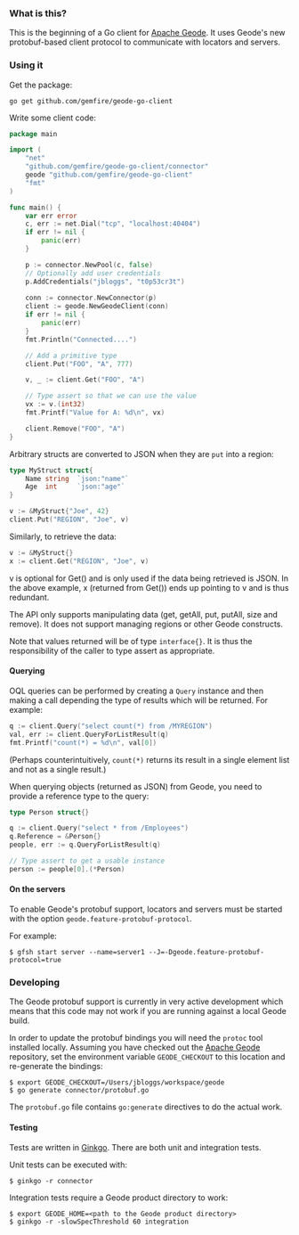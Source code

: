 ### What is this?

This is the beginning of a Go client for [Apache Geode](http://github.com/apache/geode).
It uses Geode's new protobuf-based client protocol to communicate with locators and servers.

### Using it

Get the package:

    go get github.com/gemfire/geode-go-client

Write some client code:

```go
package main

import (
    "net"
    "github.com/gemfire/geode-go-client/connector"
    geode "github.com/gemfire/geode-go-client"
    "fmt"
)

func main() {
    var err error
    c, err := net.Dial("tcp", "localhost:40404")
    if err != nil {
        panic(err)
    }

    p := connector.NewPool(c, false)
    // Optionally add user credentials
    p.AddCredentials("jbloggs", "t0p53cr3t")
    
    conn := connector.NewConnector(p)
    client := geode.NewGeodeClient(conn)
    if err != nil {
        panic(err)
    }
    fmt.Println("Connected....")

    // Add a primitive type
    client.Put("FOO", "A", 777)

    v, _ := client.Get("FOO", "A")

    // Type assert so that we can use the value
    vx := v.(int32)
    fmt.Printf("Value for A: %d\n", vx)

    client.Remove("FOO", "A")
}
```

Arbitrary structs are converted to JSON when they are `put` into a region:

```go
type MyStruct struct{
    Name string  `json:"name"`
    Age  int     `json:"age"`
}

v := &MyStruct{"Joe", 42}
client.Put("REGION", "Joe", v)
```

Similarly, to retrieve the data:

```go
v := &MyStruct{}
x := client.Get("REGION", "Joe", v)
```

v is optional for Get() and is only used if the data being retrieved is JSON. In the
above example, x (returned from Get()) ends up pointing to v and is thus redundant.

The API only supports manipulating data (get, getAll, put, putAll, size and remove).
It does not support managing regions or other Geode constructs.

Note that values returned will be of type `interface{}`. It is thus the responsibility
of the caller to type assert as appropriate.

#### Querying

OQL queries can be performed by creating a `Query` instance and then making a  call depending
the type of results which will be returned. For example:

```go
q := client.Query("select count(*) from /MYREGION")
val, err := client.QueryForListResult(q)
fmt.Printf("count(*) = %d\n", val[0])
```
(Perhaps counterintuitively, `count(*)` returns its result in a single element list and not as
a single result.)

When querying objects (returned as JSON) from Geode, you need to provide a reference type to the query:

```go
type Person struct{}

q := client.Query("select * from /Employees")
q.Reference = &Person{}
people, err := q.QueryForListResult(q)

// Type assert to get a usable instance
person := people[0].(*Person)
```

#### On the servers

To enable Geode's protobuf support, locators and servers must be started with the
option `geode.feature-protobuf-protocol`.
    
For example:

    $ gfsh start server --name=server1 --J=-Dgeode.feature-protobuf-protocol=true

### Developing

The Geode protobuf support is currently in very active development which means that
this code may not work if you are running against a local Geode build.

In order to update the protobuf bindings you will need the `protoc` tool installed
locally. Assuming you have checked out the [Apache Geode](http://github.com/apache/geode)
repository, set the environment variable `GEODE_CHECKOUT` to this location and
re-generate the bindings:

    $ export GEODE_CHECKOUT=/Users/jbloggs/workspace/geode
    $ go generate connector/protobuf.go
    
The `protobuf.go` file contains `go:generate` directives to do the actual work.

#### Testing

Tests are written in [Ginkgo](http://onsi.github.io/ginkgo/). There are both unit and integration tests.

Unit tests can be executed with:

```
$ ginkgo -r connector
```

Integration tests require a Geode product directory to work:

```
$ export GEODE_HOME=<path to the Geode product directory>
$ ginkgo -r -slowSpecThreshold 60 integration
```
